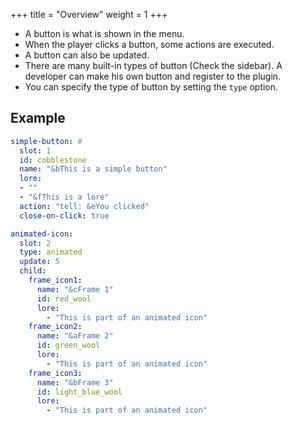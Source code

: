 +++
title = "Overview"
weight = 1
+++

* A button is what is shown in the menu.
* When the player clicks a button, some actions are executed.
* A button can also be updated.
* There are many built-in types of button (Check the sidebar). A developer can make his own button and register to the plugin.
* You can specify the type of button by setting the `type` option.

## Example
```yaml
simple-button: #
  slot: 1
  id: cobblestone
  name: "&bThis is a simple button"
  lore:
  - ""
  - "&fThis is a lore"
  action: "tell: &eYou clicked"
  close-on-click: true

animated-icon:
  slot: 2
  type: animated
  update: 5
  child:
    frame_icon1:
      name: "&cFrame 1"
      id: red_wool
      lore:
        - "This is part of an animated icon"
    frame_icon2:
      name: "&aFrame 2"
      id: green_wool
      lore:
        - "This is part of an animated icon"
    frame_icon3:
      name: "&bFrame 3"
      id: light_blue_wool
      lore:
        - "This is part of an animated icon"
```
